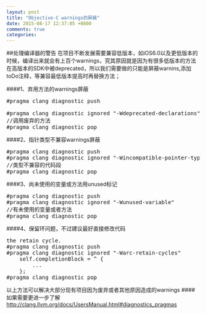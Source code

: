 ```yaml
---
layout: post
title: "Objective-C warnings的屏蔽"
date: 2015-08-17 12:37:05 +0800
comments: true
categories: 
---
```

##处理编译器的警告
在项目不断发展需要兼容低版本，如iOS6.0以及更低版本的时候，编译出来就会有上百个warnings，究其原因就是因为有很多低版本的方法在高版本的SDK中被deprecated，所以我们需要做的只能是屏蔽warnins,添加toDo注释，等兼容最低版本提高时再替换方法；

####1、弃用方法的warnings屏蔽
<pre>
#pragma clang diagnostic push  
  
#pragma clang diagnostic ignored "-Wdeprecated-declarations"       
//调用废弃的方法 
#pragma clang diagnostic pop   
</pre>
<!--more-->
####2、指针类型不兼容warnings屏蔽
<pre>
#pragma clang diagnostic push   
#pragma clang diagnostic ignored "-Wincompatible-pointer-types"   
//类型不兼容的代码段 
#pragma clang diagnostic pop  
</pre>

####3、尚未使用的变量或方法用unused标记
<pre>
#pragma clang diagnostic push   
#pragma clang diagnostic ignored "-Wunused-variable"   
//有未使用的变量或者方法 
#pragma clang diagnostic pop 
</pre>

####4、保留环问题，不过建议最好直接修改代码
<pre>
the retain cycle.  
#pragma clang diagnostic push  
#pragma clang diagnostic ignored "-Warc-retain-cycles"  
    self.completionBlock = ^ {  
        ...  
    };  
#pragma clang diagnostic pop  
</pre>

以上方法可以解决大部分现有项目因为废弃或者其他原因造成的warnings
####如果需要更进一步了解
http://clang.llvm.org/docs/UsersManual.html#diagnostics_pragmas